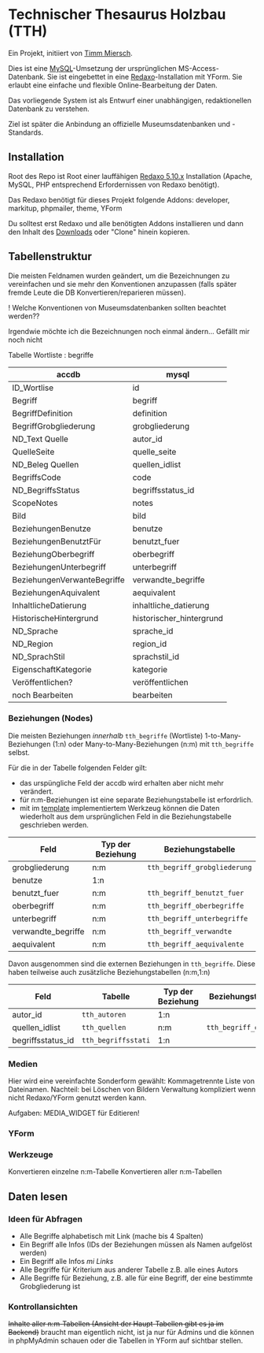 # Technischer Thesaurus Holzbau (TTH)

Ein Projekt, initiiert von [Timm Miersch](mailto:timm.miersch@googlemail.com).

Dies ist eine [MySQL](https://de.wikipedia.org/wiki/MySQL)-Umsetzung der ursprünglichen MS-Access-Datenbank. Sie ist eingebettet in eine [Redaxo](https://www.redaxo.org)-Installation mit YForm. Sie erlaubt eine einfache und flexible Online-Bearbeitung der Daten.

Das vorliegende System ist als Entwurf einer unabhängigen, redaktionellen Datenbank zu verstehen.

Ziel ist später die Anbindung an offizielle Museumsdatenbanken und -Standards.

## Installation

Root des Repo ist Root einer lauffähigen [Redaxo 5.10.x](https://redaxo.org/download/core/) Installation (Apache, MySQL, PHP entsprechend Erfordernissen von Redaxo benötigt).

Das Redaxo benötigt für dieses Projekt folgende Addons: developer, markitup, phpmailer, theme, YForm

Du solltest erst Redaxo und alle benötigten Addons installieren und dann den Inhalt des [Downloads](https://github.com/ThomasKWD/tth-rex/archive/master.zip) oder "Clone" hinein kopieren. 

## Tabellenstruktur

Die meisten Feldnamen wurden geändert, um die Bezeichnungen zu vereinfachen und sie mehr den Konventionen anzupassen (falls später fremde Leute die DB Konvertieren/reparieren müssen). 

! Welche Konventionen von Museumsdatenbanken sollten beachtet werden??

Irgendwie möchte ich die Bezeichnungen noch einmal ändern... Gefällt mir noch nicht

Tabelle Wortliste : begriffe

|accdb | mysql|
|------|-------|
|ID_Wortlise | id|
|Begriff | begriff|
|BegriffDefinition | definition|
|BegriffGrobgliederung | grobgliederung|
|ND_Text Quelle | autor_id|
|QuelleSeite | quelle_seite|
|ND_Beleg Quellen | quellen_idlist|
|BegriffsCode | code|
|ND_BegriffsStatus | begriffsstatus_id|
|ScopeNotes | notes|
|Bild | bild|
|BeziehungenBenutze | benutze|
|BeziehungenBenutztFür | benutzt_fuer|
|BeziehungOberbegriff | oberbegriff|
|BeziehungenUnterbegriff | unterbegriff|
|BeziehungenVerwanteBegriffe | verwandte_begriffe ||
|BeziehungenAquivalent | aequivalent|
|InhaltlicheDatierung | inhaltliche_datierung|
|HistorischeHintergrund | historischer_hintergrund|
|ND_Sprache | sprache_id|
|ND_Region | region_id|
|ND_SprachStil | sprachstil_id|
|EigenschaftKategorie | kategorie|
|Veröffentlichen? | veröffentlichen|
|noch Bearbeiten | bearbeiten|

### Beziehungen (Nodes)

Die meisten Beziehungen *innerhalb* `tth_begriffe` (Wortliste) 1-to-Many-Beziehungen (1:n) oder Many-to-Many-Beziehungen (n:m) mit `tth_begriffe` selbst.

Für die in der Tabelle folgenden Felder gilt:

* das urspüngliche Feld der accdb wird erhalten aber nicht mehr verändert. 
* für n:m-Beziehungen ist eine separate Beziehungstabelle ist erfordrlich.
* mit im [template](./theme/private/redaxo/templates/Basis%20[2]/2.Basis.template.php) implementiertem Werkzeug können die Daten wiederholt aus dem ursprünglichen Feld in die Beziehungstabelle geschrieben werden.

|Feld|Typ der Beziehung|Beziehungstabelle|
|---|---|---|
|grobgliederung|n:m|`tth_begriff_grobgliederung`|
|benutze|1:n||
|benutzt_fuer|n:m|`tth_begriff_benutzt_fuer`|
|oberbegriff|n:m|`tth_begriff_oberbegriffe`|
|unterbegriff|n:m|`tth_begriff_unterbegriffe`|
|verwandte_begriffe|n:m|`tth_begriff_verwandte`|
|aequivalent|n:m|`tth_begriff_aequivalente`|

Davon ausgenommen sind die externen Beziehungen in `tth_begriffe`.
Diese haben teilweise auch zusätzliche Beziehungstabellen (n:m,1:n)

|Feld|Tabelle|Typ der Beziehung|Beziehungstabelle|
|---|---|---|---|
|autor_id| `tth_autoren`| 1:n ||
|quellen_idlist| `tth_quellen`| n:m |`tth_begriff_quellen`|
|begriffsstatus_id| `tth_begriffsstati`| 1:n ||

### Medien

Hier wird eine vereinfachte Sonderform gewählt: Kommagetrennte Liste von Dateinamen. Nachteil: bei Löschen von Bildern Verwaltung kompliziert wenn nicht Redaxo/YForm genutzt werden kann.

Aufgaben: MEDIA_WIDGET für Editieren!

### YForm 

### Werkzeuge

Konvertieren einzelne n:m-Tabelle
Konvertieren aller n:m-Tabellen

## Daten lesen

### Ideen für Abfragen

* Alle Begriffe alphabetisch mit Link (mache bis 4 Spalten)
* Ein Begriff alle Infos (IDs der Beziehungen müssen als Namen aufgelöst werden)
* Ein Begriff alle Infos *mi Links*
* Alle Begriffe für Kriterium aus anderer Tabelle z.B. alle eines Autors
* Alle Begriffe für Beziehung, z.B. alle für eine Begriff, der eine bestimmte Grobgliederung ist

### Kontrollansichten

~~Inhalte aller n:m-Tabellen (Ansicht der Haupt-Tabellen gibt es ja im Backend)~~
braucht man eigentlich nicht, ist ja nur für Admins und die können in phpMyAdmin schauen oder die Tabellen in YForm auf sichtbar stellen.

